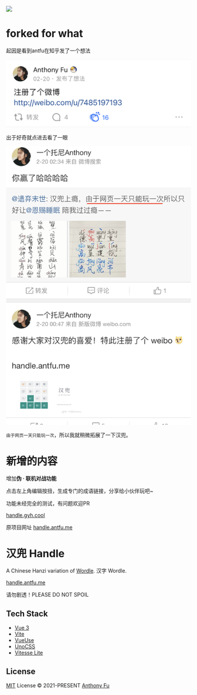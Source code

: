 ![](./public/og.png)

# forked for what

起因是看到antfu在知乎发了一个想法

![](./why/why_1.png)

出于好奇就点进去看了一眼

![](./why/why_2.png)

`由于网页一天只能玩一次`，所以我就稍微拓展了一下汉兜。

# 新增的内容

增加**伪 · 联机对战功能**
 
点击左上角编辑按扭，生成专门的成语链接，分享给小伙伴玩吧~

功能未经完全的测试，有问题欢迎PR

[handle.gyh.cool](https://handle.gyh.cool)

原项目网址 [handle.antfu.me](https://handle.antfu.me)


# 汉兜 Handle

A Chinese Hanzi variation of [Wordle](https://www.powerlanguage.co.uk/wordle/). 汉字 Wordle.

[handle.antfu.me](https://handle.antfu.me)

请勿剧透！PLEASE DO NOT SPOIL

## Tech Stack

- [Vue 3](https://v3.vuejs.org/)
- [Vite](https://vitejs.dev/)
- [VueUse](https://vueuse.org/)
- [UnoCSS](https://github.com/antfu/unocss)
- [Vitesse Lite](https://github.com/antfu/vitesse-lite)

## License

[MIT](./LICENSE) License © 2021-PRESENT [Anthony Fu](https://github.com/antfu)

